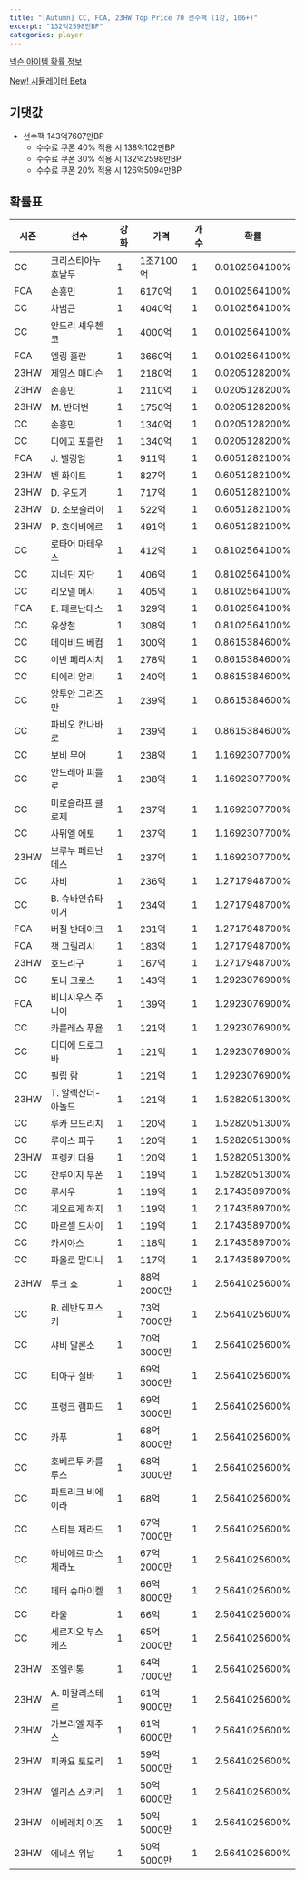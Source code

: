 ```yaml
---
title: "[Autumn] CC, FCA, 23HW Top Price 70 선수팩 (1강, 106+)"
excerpt: "132억2598만BP"
categories: player
---
```

[넥슨 아이템 확률 정보](http://iteminfo.nexon.com/probability/fco?sn=7687)

[New! 시뮬레이터 Beta](/simulator/7687)
## 기댓값
- 선수팩 143억7607만BP
  - 수수료 쿠폰 40% 적용 시 138억102만BP
  - 수수료 쿠폰 30% 적용 시 132억2598만BP
  - 수수료 쿠폰 20% 적용 시 126억5094만BP


## 확률표

|시즌|선수|강화|가격|개수|확률|
|---|---|---|---|---|---|
|CC|크리스티아누 호날두|1|1조7100억|1|0.0102564100%|
|FCA|손흥민|1|6170억|1|0.0102564100%|
|CC|차범근|1|4040억|1|0.0102564100%|
|CC|안드리 셰우첸코|1|4000억|1|0.0102564100%|
|FCA|엘링 홀란|1|3660억|1|0.0102564100%|
|23HW|제임스 매디슨|1|2180억|1|0.0205128200%|
|23HW|손흥민|1|2110억|1|0.0205128200%|
|23HW|M. 반더번|1|1750억|1|0.0205128200%|
|CC|손흥민|1|1340억|1|0.0205128200%|
|CC|디에고 포를란|1|1340억|1|0.0205128200%|
|FCA|J. 벨링엄|1|911억|1|0.6051282100%|
|23HW|벤 화이트|1|827억|1|0.6051282100%|
|23HW|D. 우도기|1|717억|1|0.6051282100%|
|23HW|D. 소보슬러이|1|522억|1|0.6051282100%|
|23HW|P. 호이비에르|1|491억|1|0.6051282100%|
|CC|로타어 마테우스|1|412억|1|0.8102564100%|
|CC|지네딘 지단|1|406억|1|0.8102564100%|
|CC|리오넬 메시|1|405억|1|0.8102564100%|
|FCA|E. 페르난데스|1|329억|1|0.8102564100%|
|CC|유상철|1|308억|1|0.8102564100%|
|CC|데이비드 베컴|1|300억|1|0.8615384600%|
|CC|이반 페리시치|1|278억|1|0.8615384600%|
|CC|티에리 앙리|1|240억|1|0.8615384600%|
|CC|앙투안 그리즈만|1|239억|1|0.8615384600%|
|CC|파비오 칸나바로|1|239억|1|0.8615384600%|
|CC|보비 무어|1|238억|1|1.1692307700%|
|CC|안드레아 피를로|1|238억|1|1.1692307700%|
|CC|미로슬라프 클로제|1|237억|1|1.1692307700%|
|CC|사뮈엘 에토|1|237억|1|1.1692307700%|
|23HW|브루누 페르난데스|1|237억|1|1.1692307700%|
|CC|차비|1|236억|1|1.2717948700%|
|CC|B. 슈바인슈타이거|1|234억|1|1.2717948700%|
|FCA|버질 반데이크|1|231억|1|1.2717948700%|
|FCA|잭 그릴리시|1|183억|1|1.2717948700%|
|23HW|호드리구|1|167억|1|1.2717948700%|
|CC|토니 크로스|1|143억|1|1.2923076900%|
|FCA|비니시우스 주니어|1|139억|1|1.2923076900%|
|CC|카를레스 푸욜|1|121억|1|1.2923076900%|
|CC|디디에 드로그바|1|121억|1|1.2923076900%|
|CC|필립 람|1|121억|1|1.2923076900%|
|23HW|T. 알렉산더-아놀드|1|121억|1|1.5282051300%|
|CC|루카 모드리치|1|120억|1|1.5282051300%|
|CC|루이스 피구|1|120억|1|1.5282051300%|
|23HW|프렝키 더용|1|120억|1|1.5282051300%|
|CC|잔루이지 부폰|1|119억|1|1.5282051300%|
|CC|루시우|1|119억|1|2.1743589700%|
|CC|게오르게 하지|1|119억|1|2.1743589700%|
|CC|마르셀 드사이|1|119억|1|2.1743589700%|
|CC|카시야스|1|118억|1|2.1743589700%|
|CC|파올로 말디니|1|117억|1|2.1743589700%|
|23HW|루크 쇼|1|88억2000만|1|2.5641025600%|
|CC|R. 레반도프스키|1|73억7000만|1|2.5641025600%|
|CC|샤비 알론소|1|70억3000만|1|2.5641025600%|
|CC|티아구 실바|1|69억3000만|1|2.5641025600%|
|CC|프랭크 램파드|1|69억3000만|1|2.5641025600%|
|CC|카푸|1|68억8000만|1|2.5641025600%|
|CC|호베르투 카를루스|1|68억3000만|1|2.5641025600%|
|CC|파트리크 비에이라|1|68억|1|2.5641025600%|
|CC|스티븐 제라드|1|67억7000만|1|2.5641025600%|
|CC|하비에르 마스체라노|1|67억2000만|1|2.5641025600%|
|CC|페터 슈마이켈|1|66억8000만|1|2.5641025600%|
|CC|라울|1|66억|1|2.5641025600%|
|CC|세르지오 부스케츠|1|65억2000만|1|2.5641025600%|
|23HW|조엘린통|1|64억7000만|1|2.5641025600%|
|23HW|A. 마칼리스테르|1|61억9000만|1|2.5641025600%|
|23HW|가브리엘 제주스|1|61억6000만|1|2.5641025600%|
|23HW|피카요 토모리|1|59억5000만|1|2.5641025600%|
|23HW|엘리스 스키리|1|50억6000만|1|2.5641025600%|
|23HW|이베레치 이즈|1|50억5000만|1|2.5641025600%|
|23HW|에네스 위날|1|50억5000만|1|2.5641025600%|
